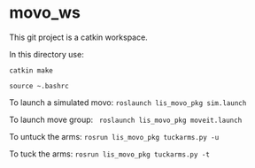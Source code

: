 # movo_ws

This git project is a catkin workspace.  


In this directory use:
```
catkin make 

source ~.bashrc 
```

To launch a simulated movo:
``roslaunch lis_movo_pkg sim.launch``


To launch move group:
`` roslaunch lis_movo_pkg moveit.launch``


To untuck the arms:
``rosrun lis_movo_pkg tuckarms.py -u``


To tuck the arms:
``rosrun lis_movo_pkg tuckarms.py -t``


